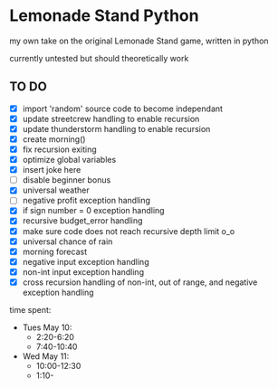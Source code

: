 # Lemonade Stand Python
my own take on the original Lemonade Stand game, written in python

currently untested but should theoretically work

## TO DO
- [x] import 'random' source code to become independant
- [x] update streetcrew handling to enable recursion
- [x] update thunderstorm handling to enable recursion
- [x] create morning()
- [x] fix recursion exiting
- [x] optimize global variables
- [x] insert joke here
- [ ] disable beginner bonus
- [x] universal weather
- [ ] negative profit exception handling
- [x] if sign number = 0 exception handling
- [x] recursive budget_error handling
- [x] make sure code does not reach recursive depth limit o_o
- [x] universal chance of rain
- [x] morning forecast
- [x] negative input exception handling
- [x] non-int input exception handling
- [x] cross recursion handling of non-int, out of range, and negative exception handling

time spent:
- Tues May 10:
  - 2:20-6:20
  - 7:40-10:40
- Wed May 11:
  - 10:00-12:30
  - 1:10-
